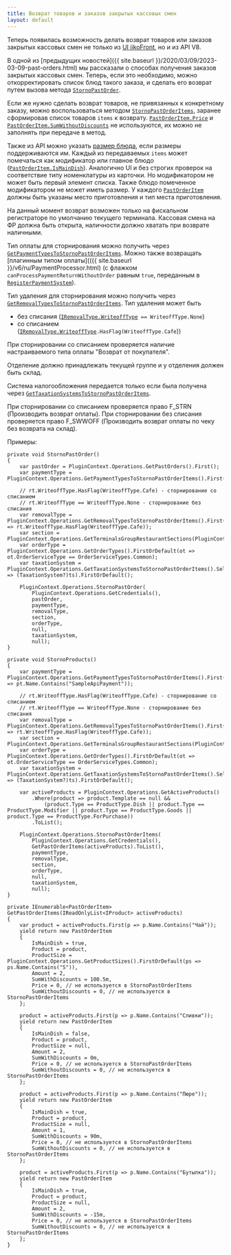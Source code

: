 ```yaml
---
title: Возврат товаров и заказов закрытых кассовых смен
layout: default
---
```


Теперь появилась возможность делать возврат товаров или заказов закрытых кассовых смен не только из [UI iikoFront](https://ru.iiko.help/articles/#!iikofront-8-3/topic-38), но и из API V8.

В одной из [предыдущих новостей]({{ site.baseurl }}/2020/03/09/2023-03-09-past-orders.html)
мы рассказали о способах получения заказов закрытых кассовых смен.
Теперь, если это необходимо, можно откорректировать список блюд такого заказа, и сделать его возврат путем вызова метода
[`StornoPastOrder`](https://iiko.github.io/front.api.sdk/v8/html/M_Resto_Front_Api_IOperationService_StornoPastOrder.htm).

Если же нужно сделать возврат товаров, не привязанных к конкретному заказу, можно воспользоваться методом
[`StornoPastOrderItems`](https://iiko.github.io/front.api.sdk/v8/html/M_Resto_Front_Api_IOperationService_StornoPastOrderItems.htm),
заранее сформировав список товаров `items` к возврату.
[`PastOrderItem.Price`](https://iiko.github.io/front.api.sdk/v8/html/P_Resto_Front_Api_Data_Orders_PastOrderItem_Price.htm) и
[`PastOrderItem.SumWithoutDiscounts`](https://iiko.github.io/front.api.sdk/v8/html/P_Resto_Front_Api_Data_Orders_PastOrderItem_SumWithoutDiscounts.htm)
не используются, их можно не заполнять при передаче в метод.

Также из API можно указать [размер блюда](https://iiko.github.io/front.api.sdk/v8/html/P_Resto_Front_Api_Data_Orders_PastOrderItem_ProductSize.htm), если размеры поддерживаются им.
Каждый из передаваемых `items` может помечаться как модификатор или главное блюдо
([`PastOrderItem.IsMainDish`](https://iiko.github.io/front.api.sdk/v8/html/P_Resto_Front_Api_Data_Orders_PastOrderItem_IsMainDish.htm)).
Аналогично UI и без строгих проверок на соответствие типу номенклатуры из карточки.
Но модификатором не может быть первый элемент списка.
Также блюдо помеченное модификатором не может иметь размер.
У каждого [`PastOrderItem`](https://iiko.github.io/front.api.sdk/v8/html/T_Resto_Front_Api_Data_Orders_PastOrderItem.htm)
должны быть указаны место приготовления и тип места приготовления.

На данный момент возврат возможен только на фискальном регистраторе по умолчанию текущего терминала.
Кассовая смена на ФР должна быть открыта, наличности должно хватать при возврате наличными.

Тип оплаты для сторнирования можно получить через
[`GetPaymentTypesToStornoPastOrderItems`](https://iiko.github.io/front.api.sdk/v8/html/M_Resto_Front_Api_IOperationService_GetPaymentTypesToStornoPastOrderItems.htm).
Можно также возвращать [плагинным типом оплаты](({{ site.baseurl }}/v6/ru/PaymentProcessor.html)
(с флажком `canProcessPaymentReturnWithoutOrder` равным `true`, переданным в
[`RegisterPaymentSystem`](https://iiko.github.io/front.api.sdk/v8/html/M_Resto_Front_Api_IOperationService_RegisterPaymentSystem.htm)).

Тип удаления для сторнирования можно получить через
[`GetRemovalTypesToStornoPastOrderItems`](https://iiko.github.io/front.api.sdk/v8/html/M_Resto_Front_Api_IOperationService_GetRemovalTypesToStornoPastOrderItems.htm).
Тип удаления может быть

- без списания
([`IRemovalType.WriteoffType`](https://iiko.github.io/front.api.sdk/v8/html/P_Resto_Front_Api_Data_Orders_IRemovalType_WriteoffType.htm)` == WriteoffType.None`)
- со списанием
([`IRemovalType.WriteoffType`](https://iiko.github.io/front.api.sdk/v8/html/P_Resto_Front_Api_Data_Orders_IRemovalType_WriteoffType.htm)`.HasFlag(WriteoffType.Cafe`))

При сторнировании со списанием проверяется наличие настраиваемого типа оплаты "Возврат от покупателя".

Отделение должно принадлежать текущей группе и у отделения должен быть склад.

Система налогообложения передается только если была получена через
[`GetTaxationSystemsToStornoPastOrderItems`](https://iiko.github.io/front.api.sdk/v8/html/M_Resto_Front_Api_IOperationService_GetTaxationSystemsToStornoPastOrderItems.htm).

При сторнировании со списанием проверяется право F_STRN (Производить возврат оплаты).
При сторнировании без списания проверяется право F_SWWOFF (Производить возврат оплаты по чеку без возврата на склад).

Примеры:
```
private void StornoPastOrder()
{
    var pastOrder = PluginContext.Operations.GetPastOrders().First();
    var paymentType = PluginContext.Operations.GetPaymentTypesToStornoPastOrderItems().First();

    // rt.WriteoffType.HasFlag(WriteoffType.Cafe) - сторнирование со списанием
    // rt.WriteoffType == WriteoffType.None - сторнирование без списания
    var removalType = PluginContext.Operations.GetRemovalTypesToStornoPastOrderItems().First(rt => rt.WriteoffType.HasFlag(WriteoffType.Cafe));
    var section = PluginContext.Operations.GetTerminalsGroupRestaurantSections(PluginContext.Operations.GetHostTerminalsGroup()).First();
    var orderType = PluginContext.Operations.GetOrderTypes().FirstOrDefault(ot => ot.OrderServiceType == OrderServiceTypes.Common);
    var taxationSystem = PluginContext.Operations.GetTaxationSystemsToStornoPastOrderItems().Select(ts => (TaxationSystem?)ts).FirstOrDefault();

    PluginContext.Operations.StornoPastOrder(
        PluginContext.Operations.GetCredentials(),
        pastOrder,
        paymentType,
        removalType,
        section,
        orderType,
        null,
        taxationSystem,
        null);
}

private void StornoProducts()
{
    var paymentType = PluginContext.Operations.GetPaymentTypesToStornoPastOrderItems().First(pt => pt.Name.Contains("SampleApiPayment"));

    // rt.WriteoffType.HasFlag(WriteoffType.Cafe) - сторнирование со списанием
    // rt.WriteoffType == WriteoffType.None - сторнирование без списания
    var removalType = PluginContext.Operations.GetRemovalTypesToStornoPastOrderItems().First(rt => rt.WriteoffType.HasFlag(WriteoffType.Cafe));
    var section = PluginContext.Operations.GetTerminalsGroupRestaurantSections(PluginContext.Operations.GetHostTerminalsGroup()).First();
    var orderType = PluginContext.Operations.GetOrderTypes().FirstOrDefault(ot => ot.OrderServiceType == OrderServiceTypes.Common);
    var taxationSystem = PluginContext.Operations.GetTaxationSystemsToStornoPastOrderItems().Select(ts => (TaxationSystem?)ts).FirstOrDefault();

    var activeProducts = PluginContext.Operations.GetActiveProducts()
        .Where(product => product.Template == null &&
            (product.Type == ProductType.Dish || product.Type == ProductType.Modifier || product.Type == ProductType.Goods || product.Type == ProductType.ForPurchase))
        .ToList();

    PluginContext.Operations.StornoPastOrderItems(
        PluginContext.Operations.GetCredentials(),
        GetPastOrderItems(activeProducts).ToList(),
        paymentType,
        removalType,
        section,
        orderType,
        null,
        taxationSystem,
        null);
}

private IEnumerable<PastOrderItem> GetPastOrderItems(IReadOnlyList<IProduct> activeProducts)
{
    var product = activeProducts.First(p => p.Name.Contains("Чай"));
    yield return new PastOrderItem
    {
        IsMainDish = true,
        Product = product,
        ProductSize = PluginContext.Operations.GetProductSizes().FirstOrDefault(ps => ps.Name.Contains("S")),
        Amount = 2,
        SumWithDiscounts = 100.5m,
        Price = 0, // не используется в StornoPastOrderItems
        SumWithoutDiscounts = 0, // не используется в StornoPastOrderItems
    };

    product = activeProducts.First(p => p.Name.Contains("Сливки"));
    yield return new PastOrderItem
    {
        IsMainDish = false,
        Product = product,
        ProductSize = null,
        Amount = 2,
        SumWithDiscounts = 0m,
        Price = 0, // не используется в StornoPastOrderItems
        SumWithoutDiscounts = 0, // не используется в StornoPastOrderItems
    };

    product = activeProducts.First(p => p.Name.Contains("Пюре"));
    yield return new PastOrderItem
    {
        IsMainDish = true,
        Product = product,
        ProductSize = null,
        Amount = 1,
        SumWithDiscounts = 90m,
        Price = 0, // не используется в StornoPastOrderItems
        SumWithoutDiscounts = 0, // не используется в StornoPastOrderItems
    };

    product = activeProducts.First(p => p.Name.Contains("Бутылка"));
    yield return new PastOrderItem
    {
        IsMainDish = true,
        Product = product,
        ProductSize = null,
        Amount = 2,
        SumWithDiscounts = -15m,
        Price = 0, // не используется в StornoPastOrderItems
        SumWithoutDiscounts = 0, // не используется в StornoPastOrderItems
    };
}
```